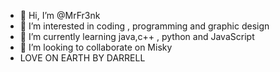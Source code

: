 - 👋 Hi, I’m @MrFr3nk
- 👀 I’m interested in coding , programming and graphic design 
- 🌱 I’m currently learning java,c++ , python and JavaScript 
- 💞️ I’m looking to collaborate on Misky
- LOVE ON EARTH BY DARRELL

<!---
MrFr3nk/MrFr3nk is a ✨ special ✨ repository because its `README.md` (this file) appears on your GitHub profile.
You can click the Preview link to take a look at your changes.
--->
